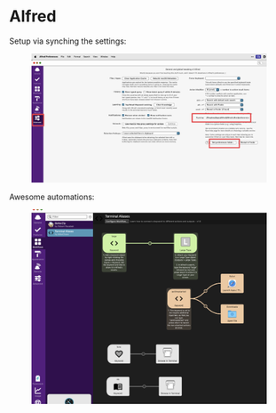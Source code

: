 # Alfred



Setup via synching the settings:

<figure><img src="../../.gitbook/assets/CleanShot 2024-08-04 at 19.03.46@2x.png" alt=""><figcaption></figcaption></figure>

Awesome automations:

<figure><img src="../../.gitbook/assets/CleanShot 2024-08-04 at 19.03.03@2x.png" alt=""><figcaption></figcaption></figure>
